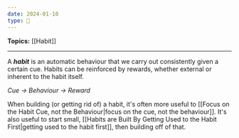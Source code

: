 ```yaml
---
date: 2024-01-10
type: 🧠
---
```


**Topics:** [[Habit]]

---

A _**habit**_ is an automatic behaviour that we carry out consistently given a certain cue. Habits can be reinforced by rewards, whether external or inherent to the habit itself. 

*Cue → Behaviour → Reward*

When building (or getting rid of) a habit, it's often more useful to [[Focus on the Habit Cue, not the Behaviour|focus on the cue, not the behaviour]]. It's also useful to start small, [[Habits are Built By Getting Used to the Habit First|getting used to the habit first]], then building off of that.
